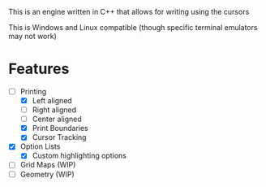 This is an engine written in C++ that allows for writing using the cursors

This is Windows and Linux compatible (though specific terminal emulators may not work)

# Features
- [ ] Printing
  - [X] Left aligned
  - [ ] Right aligned
  - [ ] Center aligned
  - [X] Print Boundaries
  - [X] Cursor Tracking
- [X] Option Lists
  - [X] Custom highlighting options
- [ ] Grid Maps (WIP)
- [ ] Geometry (WIP)
